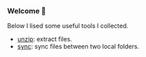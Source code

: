 ### Welcome 👋

Below I lised some useful tools I collected.

<!--
**imjliang/imjliang** is a ✨ _special_ ✨ repository because its `README.md` (this file) appears on your GitHub profile.

Here are some ideas to get you started:

- 🔭 I’m currently working on ...
- 🌱 I’m currently learning ...
- 👯 I’m looking to collaborate on ...
- 🤔 I’m looking for help with ...
- 💬 Ask me about ...
- 📫 How to reach me: ...
- 😄 Pronouns: ...
- ⚡ Fun fact: ...
-->

  - [unzip](https://github.com/imjliang/unzip/tree/master): extract files.
  - [sync](https://github.com/imjliang/sync): sync files between two local folders.
